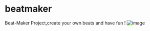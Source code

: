 # beatmaker
Beat-Maker Project,create your own beats and have fun !
![image](https://github.com/Zotq/beatmaker/assets/88341255/83118e04-c938-4128-9046-18d39b7805ef)
